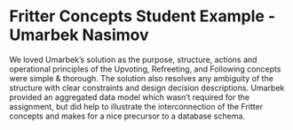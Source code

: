 # Fritter Concepts Student Example - Umarbek Nasimov

We loved Umarbek’s solution as the purpose, structure, actions and operational principles of the Upvoting, Refreeting, and Following concepts were simple & thorough. The solution also resolves any ambiguity of the structure with clear constraints and design decision descriptions. Umarbek provided an aggregated data model which wasn’t required for the assignment, but did help to illustrate the interconnection of the Fritter concepts and makes for a nice precursor to a database schema.